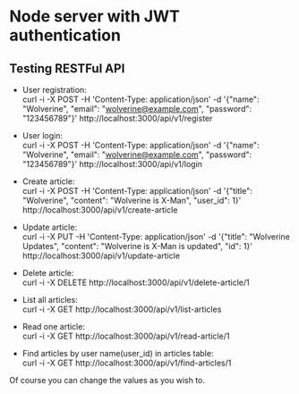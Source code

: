 # Node server with JWT authentication

## Testing RESTFul API

- User registration:  
curl -i -X POST -H 'Content-Type: application/json' -d '{"name": "Wolverine", "email": "wolverine@example.com", "password": "123456789"}' http://localhost:3000/api/v1/register

- User login:  
curl -i -X POST -H 'Content-Type: application/json' -d '{"name": "Wolverine", "email": "wolverine@example.com", "password": "123456789"}' http://localhost:3000/api/v1/login

- Create article:  
curl -i -X POST -H 'Content-Type: application/json' -d '{"title": "Wolverine", "content": "Wolverine is X-Man", "user_id": 1}' http://localhost:3000/api/v1/create-article

- Update article:  
curl -i -X PUT -H 'Content-Type: application/json' -d '{"title": "Wolverine Updates", "content": "Wolverine is X-Man is updated", "id": 1}' http://localhost:3000/api/v1/update-article

- Delete article:  
curl -i -X DELETE http://localhost:3000/api/v1/delete-article/1

- List all articles:  
curl -i -X GET http://localhost:3000/api/v1/list-articles

- Read one article:  
curl -i -X GET http://localhost:3000/api/v1/read-article/1

- Find articles by user name(user_id) in articles table:  
curl -i -X GET http://localhost:3000/api/v1/find-articles/1

Of course you can change the values as you wish to.